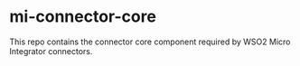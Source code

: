 # mi-connector-core
This repo contains the connector core component required by WSO2 Micro Integrator connectors.
